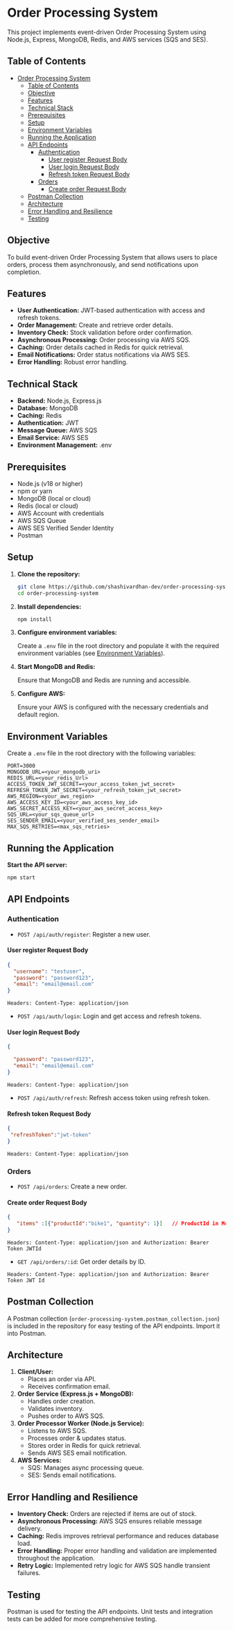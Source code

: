 # Order Processing System

This project implements event-driven Order Processing System using Node.js, Express, MongoDB, Redis, and AWS services (SQS and SES).

## Table of Contents

- [Order Processing System](#order-processing-system)
  - [Table of Contents](#table-of-contents)
  - [Objective](#objective)
  - [Features](#features)
  - [Technical Stack](#technical-stack)
  - [Prerequisites](#prerequisites)
  - [Setup](#setup)
  - [Environment Variables](#environment-variables)
  - [Running the Application](#running-the-application)
  - [API Endpoints](#api-endpoints)
    - [Authentication](#authentication)
      - [User register Request Body](#user-register-request-body)
      - [User login Request Body](#user-login-request-body)
      - [Refresh token Request Body](#refresh-token-request-body)
    - [Orders](#orders)
      - [Create order Request Body](#create-order-request-body)
  - [Postman Collection](#postman-collection)
  - [Architecture](#architecture)
  - [Error Handling and Resilience](#error-handling-and-resilience)
  - [Testing](#testing)

## Objective

To build  event-driven Order Processing System that allows users to place orders, process them asynchronously, and send notifications upon completion.

## Features

- **User Authentication:** JWT-based authentication with access and refresh tokens.
- **Order Management:** Create and retrieve order details.
- **Inventory Check:** Stock validation before order confirmation.
- **Asynchronous Processing:** Order processing via AWS SQS.
- **Caching:** Order details cached in Redis for quick retrieval.
- **Email Notifications:** Order status notifications via AWS SES.
- **Error Handling:** Robust error handling.

## Technical Stack

- **Backend:** Node.js, Express.js
- **Database:** MongoDB
- **Caching:** Redis
- **Authentication:** JWT
- **Message Queue:** AWS SQS
- **Email Service:** AWS SES
- **Environment Management:** .env

## Prerequisites

- Node.js (v18 or higher)
- npm or yarn
- MongoDB (local or cloud)
- Redis (local or cloud)
- AWS Account with credentials
- AWS SQS Queue
- AWS SES Verified Sender Identity
- Postman

## Setup

1. **Clone the repository:**

    ```bash
    git clone https://github.com/shashivardhan-dev/order-processing-system.git
    cd order-processing-system
    ```

2. **Install dependencies:**

    ```bash
    npm install
    ```

3. **Configure environment variables:**

    Create a `.env` file in the root directory and populate it with the required environment variables (see [Environment Variables](#environment-variables)).

4. **Start MongoDB and Redis:**

    Ensure that MongoDB and Redis are running and accessible.

5. **Configure AWS:**

    Ensure your AWS  is configured with the necessary credentials and default region.

## Environment Variables

Create a `.env` file in the root directory with the following variables:

```plaintext
PORT=3000
MONGODB_URL=<your_mongodb_uri>
REDIS_URL=<your_redis_Url>
ACCESS_TOKEN_JWT_SECRET=<your_access_token_jwt_secret>
REFRESH_TOKEN_JWT_SECRET=<your_refresh_token_jwt_secret>
AWS_REGION=<your_aws_region>
AWS_ACCESS_KEY_ID=<your_aws_access_key_id>
AWS_SECRET_ACCESS_KEY=<your_aws_secret_access_key>
SQS_URL=<your_sqs_queue_url>
SES_SENDER_EMAIL=<your_verified_ses_sender_email>
MAX_SQS_RETRIES=<max_sqs_retries>
```

## Running the Application

 **Start the API server:**

```bash
npm start
```

## API Endpoints

### Authentication

- `POST /api/auth/register`: Register a new user.

#### User register Request Body

```JSON
{
  "username": "testuser",
  "password": "password123",
  "email": "email@email.com"
}
```

```plaintext
Headers: Content-Type: application/json
```

- `POST /api/auth/login`: Login and get access and refresh tokens.
  
#### User login Request Body
  
```JSON
{

  "password": "password123",
  "email": "email@email.com"
}
```

```plaintext
Headers: Content-Type: application/json
```

- `POST /api/auth/refresh`: Refresh access token using refresh token.

#### Refresh token Request Body
  
  ```JSON
{
   "refreshToken":"jwt-token"
}
```

```plaintext
Headers: Content-Type: application/json
```

### Orders

- `POST /api/orders`: Create a new order.

#### Create order Request Body

  ```JSON
{
     "items" :[{"productId":"bike1", "quantity": 1}]   // ProductId in Mock folder 
}
```

```plaintext
Headers: Content-Type: application/json and Authorization: Bearer Token JWTId 
```

- `GET /api/orders/:id`: Get order details by ID.

```plaintext
Headers: Content-Type: application/json and Authorization: Bearer Token JWT Id 

```

## Postman Collection

A Postman collection (`order-processing-system.postman_collection.json`) is included in the repository for easy testing of the API endpoints. Import it into Postman.

## Architecture

1. **Client/User:**
    - Places an order via API.
    - Receives confirmation email.
2. **Order Service (Express.js + MongoDB):**
    - Handles order creation.
    - Validates inventory.
    - Pushes order to AWS SQS.
3. **Order Processor Worker (Node.js Service):**
    - Listens to AWS SQS.
    - Processes order & updates status.
    - Stores order in Redis for quick retrieval.
    - Sends AWS SES email notification.
4. **AWS Services:**
    - SQS: Manages async processing queue.
    - SES: Sends email notifications.

## Error Handling and Resilience

- **Inventory Check:** Orders are rejected if items are out of stock.
- **Asynchronous Processing:** AWS SQS ensures reliable message delivery.
- **Caching:** Redis improves retrieval performance and reduces database load.
- **Error Handling:** Proper error handling and validation are implemented throughout the application.
- **Retry Logic:** Implemented retry logic for AWS SQS  handle transient failures.

## Testing

Postman is used for testing the API endpoints. Unit tests and integration tests can be added for more comprehensive testing.
